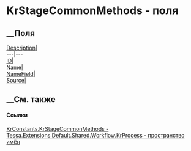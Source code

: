 # KrStageCommonMethods - поля
##  __Поля
[Description](F_Tessa_Extensions_Default_Shared_Workflow_KrProcess_KrConstants_KrStageCommonMethods_Description.htm)|  
---|---  
[ID](F_Tessa_Extensions_Default_Shared_Workflow_KrProcess_KrConstants_KrStageCommonMethods_ID.htm)|  
[Name](F_Tessa_Extensions_Default_Shared_Workflow_KrProcess_KrConstants_KrStageCommonMethods_Name.htm)|  
[NameField](F_Tessa_Extensions_Default_Shared_Workflow_KrProcess_KrConstants_KrStageCommonMethods_NameField.htm)|  
[Source](F_Tessa_Extensions_Default_Shared_Workflow_KrProcess_KrConstants_KrStageCommonMethods_Source.htm)|  
## __См. также
#### Ссылки
[KrConstants.KrStageCommonMethods -
](T_Tessa_Extensions_Default_Shared_Workflow_KrProcess_KrConstants_KrStageCommonMethods.htm)
[Tessa.Extensions.Default.Shared.Workflow.KrProcess - пространство
имён](N_Tessa_Extensions_Default_Shared_Workflow_KrProcess.htm)

